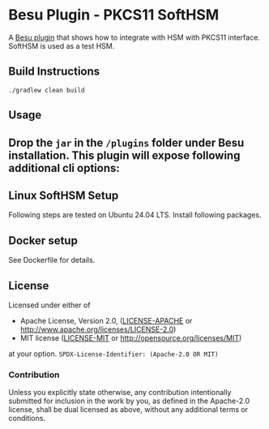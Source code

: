 # Besu Plugin - PKCS11 SoftHSM

A [Besu plugin](https://besu.hyperledger.org/private-networks/reference/plugin-api-interfaces) that shows how to 
integrate with HSM with PKCS11 interface. SoftHSM is used as a test HSM.

## Build Instructions
```shell
./gradlew clean build
```

## Usage
Drop the `jar` in the `/plugins` folder under Besu installation. This plugin will expose following additional cli 
options:
-

## Linux SoftHSM Setup
Following steps are tested on Ubuntu 24.04 LTS. Install following packages.

## Docker setup 
See Dockerfile for details.

## License

Licensed under either of

* Apache License, Version 2.0, ([LICENSE-APACHE](LICENSE-APACHE-2.0) or <http://www.apache.org/licenses/LICENSE-2.0>)
* MIT license ([LICENSE-MIT](LICENSE-MIT) or <http://opensource.org/licenses/MIT>)

at your option.
`SPDX-License-Identifier: (Apache-2.0 OR MIT)`

### Contribution

Unless you explicitly state otherwise, any contribution intentionally submitted for inclusion in the work by you, as 
defined in the Apache-2.0 license, shall be dual licensed as above, without any additional terms or conditions.